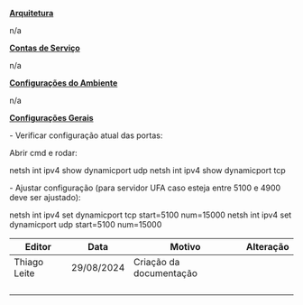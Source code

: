 **<u>Arquitetura</u>**

n/a

**<u>Contas de Serviço</u>**

n/a

**<u>Configurações do Ambiente</u>**

n/a

**<u>Configurações Gerais</u>**

\- Verificar configuração atual das portas:

Abrir cmd e rodar:

netsh int ipv4 show dynamicport udp
netsh int ipv4 show dynamicport tcp

\- Ajustar configuração (para servidor UFA caso esteja entre 5100 e 4900 deve ser ajustado):  

netsh int ipv4 set dynamicport tcp start=5100 num=15000
netsh int ipv4 set dynamicport udp start=5100 num=15000

| Editor       | Data       | Motivo                  | Alteração |
|--------------|------------|-------------------------|-----------|
| Thiago Leite | 29/08/2024 | Criação da documentação |          |
|              |            |                         |           |
|              |            |                         |           |
|              |            |                         |           |
|              |            |                         |           |
